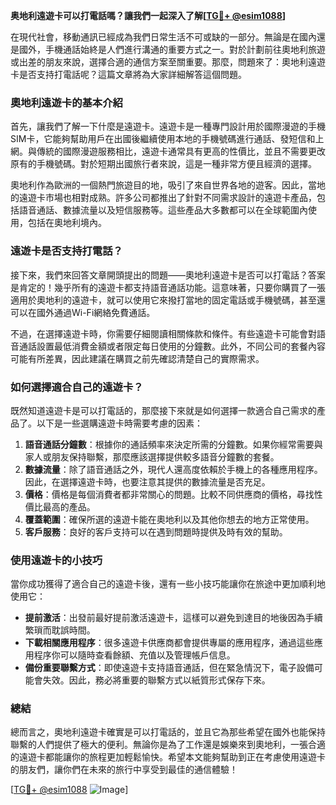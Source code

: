 **奥地利遠遊卡可以打電話嗎？讓我們一起深入了解[[TG💪+ @esim1088](https://t.me/s/esim1088)]**

在現代社會，移動通訊已經成為我們日常生活不可或缺的一部分。無論是在國內還是國外，手機通話始終是人們進行溝通的重要方式之一。對於計劃前往奧地利旅遊或出差的朋友來說，選擇合適的通信方案至關重要。那麼，問題來了：奧地利遠遊卡是否支持打電話呢？這篇文章將為大家詳細解答這個問題。

### 奧地利遠遊卡的基本介紹

首先，讓我們了解一下什麼是遠遊卡。遠遊卡是一種專門設計用於國際漫遊的手機SIM卡，它能夠幫助用戶在出國後繼續使用本地的手機號碼進行通話、發短信和上網。與傳統的國際漫遊服務相比，遠遊卡通常具有更高的性價比，並且不需要更改原有的手機號碼。對於短期出國旅行者來說，這是一種非常方便且經濟的選擇。

奧地利作為歐洲的一個熱門旅遊目的地，吸引了來自世界各地的遊客。因此，當地的遠遊卡市場也相對成熟。許多公司都推出了針對不同需求設計的遠遊卡產品，包括語音通話、數據流量以及短信服務等。這些產品大多數都可以在全球範圍內使用，包括在奧地利境內。

### 遠遊卡是否支持打電話？

接下來，我們來回答文章開頭提出的問題——奧地利遠遊卡是否可以打電話？答案是肯定的！幾乎所有的遠遊卡都支持語音通話功能。這意味著，只要你購買了一張適用於奧地利的遠遊卡，就可以使用它來撥打當地的固定電話或手機號碼，甚至還可以在國外通過Wi-Fi網絡免費通話。

不過，在選擇遠遊卡時，你需要仔細閱讀相關條款和條件。有些遠遊卡可能會對語音通話設置最低消費金額或者限定每日使用的分鐘數。此外，不同公司的套餐內容可能有所差異，因此建議在購買之前先確認清楚自己的實際需求。

### 如何選擇適合自己的遠遊卡？

既然知道遠遊卡是可以打電話的，那麼接下來就是如何選擇一款適合自己需求的產品了。以下是一些選購遠遊卡時需要考慮的因素：

1. **語音通話分鐘數**：根據你的通話頻率來決定所需的分鐘數。如果你經常需要與家人或朋友保持聯繫，那麼應該選擇提供較多語音分鐘數的套餐。
2. **數據流量**：除了語音通話之外，現代人還高度依賴於手機上的各種應用程序。因此，在選擇遠遊卡時，也要注意其提供的數據流量是否充足。
3. **價格**：價格是每個消費者都非常關心的問題。比較不同供應商的價格，尋找性價比最高的產品。
4. **覆蓋範圍**：確保所選的遠遊卡能在奧地利以及其他你想去的地方正常使用。
5. **客戶服務**：良好的客戶支持可以在遇到問題時提供及時有效的幫助。

### 使用遠遊卡的小技巧

當你成功獲得了適合自己的遠遊卡後，還有一些小技巧能讓你在旅途中更加順利地使用它：

- **提前激活**：出發前最好提前激活遠遊卡，這樣可以避免到達目的地後因為手續繁瑣而耽誤時間。
- **下載相關應用程序**：很多遠遊卡供應商都會提供專屬的應用程序，通過這些應用程序你可以隨時查看餘額、充值以及管理帳戶信息。
- **備份重要聯繫方式**：即使遠遊卡支持語音通話，但在緊急情況下，電子設備可能會失效。因此，務必將重要的聯繫方式以紙質形式保存下來。

### 總結

總而言之，奧地利遠遊卡確實是可以打電話的，並且它為那些希望在國外也能保持聯繫的人們提供了極大的便利。無論你是為了工作還是娛樂來到奧地利，一張合適的遠遊卡都能讓你的旅程更加輕鬆愉快。希望本文能夠幫助到正在考慮使用遠遊卡的朋友們，讓你們在未來的旅行中享受到最佳的通信體驗！

[[TG💪+ @esim1088](https://t.me/s/esim1088) ![Image](https://i.postimg.cc/4NQfJmqS/Snipaste-2025-05-13-00-14-12.png)]